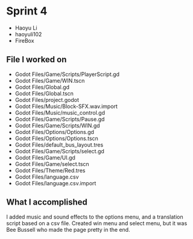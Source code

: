 # Sprint 4

* Haoyu Li
* haoyuli102
* FireBox

## File I worked on
 
* Godot Files/Game/Scripts/PlayerScript.gd
* Godot Files/Game/WIN.tscn
* Godot Files/Global.gd
* Godot Files/Global.tscn
* Godot Files/project.godot
* Godot Files/Music/Block-SFX.wav.import
* Godot Files/Music/music_control.gd
* Godot Files/Game/Scripts/Pause.gd
* Godot Files/Game/Scripts/WIN.gd
* Godot Files/Options/Options.gd
* Godot Files/Options/Options.tscn
* Godot Files/default_bus_layout.tres
* Godot Files/Game/Scripts/select.gd
* Godot Files/Game/UI.gd
* Godot Files/Game/select.tscn 
* Godot Files/Theme/Red.tres
* Godot Files/language.csv
* Godot Files/language.csv.import

## What I accomplished

I added music and sound effects to the options menu, and a translation script based on a csv file. Created win menu and select menu, but it was Bee Bussell who made the page pretty in the end. 
